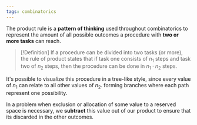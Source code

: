 ```yaml
---
tags: combinatorics
---
```

The product rule is a **pattern of thinking** used throughout combinatorics to represent the amount of all possible outcomes a procedure with **two or more tasks** can reach.

>[!Definition]
>If a procedure can be divided into two tasks (or more), the rule of product states that if task one consists of $n_{1}$ steps and task two of $n_{2}$ steps, then the procedure can be done in $n_{1}\cdot n_{2}$ steps.

It's possible to visualize this procedure in a tree-like style, since every value of $n_{1}$ can relate to all other values of $n_{2}$. forming branches where each path represent one possibility.

In a problem when exclusion or allocation of some value to a reserved space is necessary, we **subtract** this value out of our product to ensure that its discarded in the other outcomes.